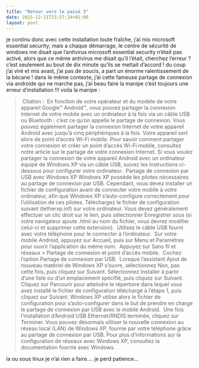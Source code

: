 ```yaml
---
title: "Retour vers le passé 3"
date: 2015-12-21T23:57:24+01:00
layout: post
---
```


je continu donc avec cette installation toute fraîche, j’ai mis microsoft essential security, mais a chaque démarrage, le centre de sécurité de windows me disait que l’antivirus microsoft essential security n’était pas activé, alors que ce même antivirus me disait qu’il l’était, cherchez l’erreur ? c’est seulement au bout de dix minute qu’ils se mettait d’accord ! du coup j’ai viré et mis avast, j’ai pas de soucis, a part un énorme ralentissement de la bécane ! dans le même contexte, j’ai cette fameuse partage de connexion via androide qui ne marche pas, j’ai beau faire la manipe c’est toujours une erreur d’installation !!! voila la manipe :

> ​    Citation :
> ​    En fonction de votre opérateur et du modèle de votre appareil 
> Google™ Android™, vous pouvez partager la connexion Internet de votre 
> mobile avec un ordinateur à la fois via un câble USB ou Bluetooth : 
> c’est ce qu’on appelle le partage de connexion. Vous pouvez également 
> partager la connexion Internet de votre appareil Android avec jusqu’à 
> cinq périphériques à la fois. Votre appareil sert alors de point d’accès
>  Wi-Fi mobile. Pour savoir comment partager votre connexion et créer un 
> point d’accès Wi-Fi mobile, consultez notre article sur le partage de 
> votre connexion Internet. Si vous voulez partager la connexion de votre 
> appareil Android avec un ordinateur équipé de Windows XP via un câble 
> USB, suivez les instructions ci-dessous pour configurer votre 
> ordinateur.
> ​    Partage de connexion par USB avec Windows XP Windows XP possède les 
> pilotes nécessaires au partage de connexion par USB. Cependant, vous 
> devez installer un fichier de configuration avant de connecter votre 
> mobile à votre ordinateur, afin que Windows XP s’auto-configure 
> correctement pour l’utilisation de ces pilotes. Téléchargez le fichier 
> de configuration suivant (tetherxp.inf) sur votre ordinateur. Vous devez
>  généralement effectuer un clic droit sur le lien, puis sélectionner 
> Enregistrer sous (si votre navigateur ajoute .html au nom du fichier, 
> vous devrez modifier celui-ci et supprimer cette extension).
> ​    Utilisez le câble USB fourni avec votre téléphone pour le connecter à l’ordinateur.
> ​    Sur votre mobile Android, appuyez sur Accueil, puis sur Menu et Paramètres pour ouvrir l’application du même nom.
> ​    Appuyez sur Sans fil et réseaux > Partage de connexion et point d’accès mobile.
> ​    Cochez l’option Partage de connexion par USB.
> ​    Lorsque l’assistant Ajout de nouveau matériel de Windows XP s’ouvre,
>  sélectionnez Non, pas cette fois, puis cliquez sur Suivant.
> ​    Sélectionnez Installer à partir d’une liste ou d’un emplacement spécifié, puis cliquez sur Suivant.
> ​    Cliquez sur Parcourir pour atteindre le répertoire dans lequel vous 
> avez installé le fichier de configuration téléchargé à l’étape 1, puis 
> cliquez sur Suivant. Windows XP utilise alors le fichier de 
> configuration pour s’auto-configurer dans le but de prendre en charge le
>  partage de connexion par USB avec le mobile Android.
> ​    Une fois l’installation d’Android USB Ethernet/RNDIS terminée, 
> cliquez sur Terminer. Vous pouvez désormais utiliser la nouvelle 
> connexion au réseau local (LAN) de Windows XP, fournie par votre 
> téléphone grâce au partage de connexion par USB. Pour plus 
> d’informations sur la configuration de réseaux avec Windows XP, 
> consultez la documentation fournie avec Windows.

la ou sous linux je n’ai rien a faire.... je perd patience...
